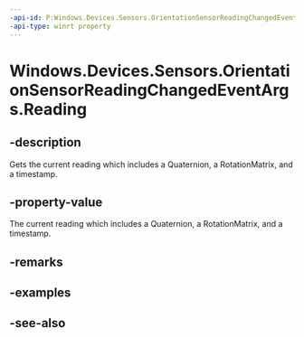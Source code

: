 ----api-id: P:Windows.Devices.Sensors.OrientationSensorReadingChangedEventArgs.Reading
-api-type: winrt property
---<!-- Property syntaxpublic Windows.Devices.Sensors.OrientationSensorReading Reading { get; }--># Windows.Devices.Sensors.OrientationSensorReadingChangedEventArgs.Reading## -descriptionGets the current reading which includes a Quaternion, a RotationMatrix, and a timestamp.## -property-valueThe current reading which includes a Quaternion, a RotationMatrix, and a timestamp.## -remarks## -examples## -see-also